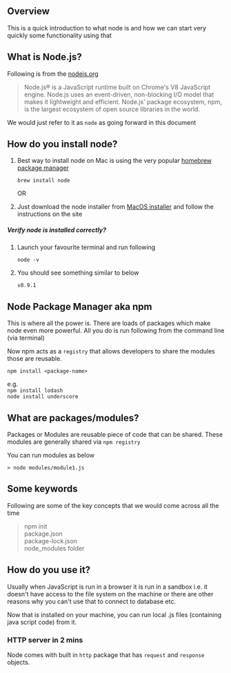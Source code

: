 ## Overview

This is a quick introduction to what node is and how we can start very quickly some functionality using that

## What is Node.js?

Following is from the [nodejs.org](https://nodejs.org/en/)

>Node.js® is a JavaScript runtime built on Chrome's V8 JavaScript engine.
Node.js uses an event-driven, non-blocking I/O model that makes it lightweight and efficient.
Node.js' package ecosystem, npm, is the largest ecosystem of open source libraries in the world.

We would just refer to it as `node` as going forward in this document

## How do you install node?

1. Best way to install node on Mac is using the very popular [homebrew package manager](https://brew.sh/)

    `brew install node`

    OR

2. Just download the node installer from [MacOS installer](https://nodejs.org/en/download/package-manager/#macos)
and follow the instructions on the site

##### Verify node is installed correctly?

1. Launch your favourite terminal and run following

    `node -v`

2. You should see something similar to below

    `v8.9.1`

## Node Package Manager aka npm

This is where all the power is. There are loads of packages which make node even more powerful.
All you do is run following from the command line (via terminal)

Now npm acts as a `registry` that allows developers to share the modules those are reusable.

`npm install <package-name>`

e.g.  
`npm install lodash`  
`node install underscore`

## What are packages/modules?

Packages or Modules are reusable piece of code that can be shared. These modules are generally shared via `npm registry`

You can run modules as below

`> node modules/module1.js`

## Some keywords

Following are some of the key concepts that we would come across all the time
> 
>npm init  
>package.json  
>package-lock.json  
>node_modules folder


## How do you use it?

Usually when JavaScript is run in a browser it is run in a sandbox i.e. it doesn't have access to the file system on the machine or there are other reasons why you can't use that to connect to database etc.

Now that is installed on your machine, you can run local .js files (containing java script code) from it.


### HTTP server in 2 mins

Node comes with built in `http` package that has `request` and `response` objects.
